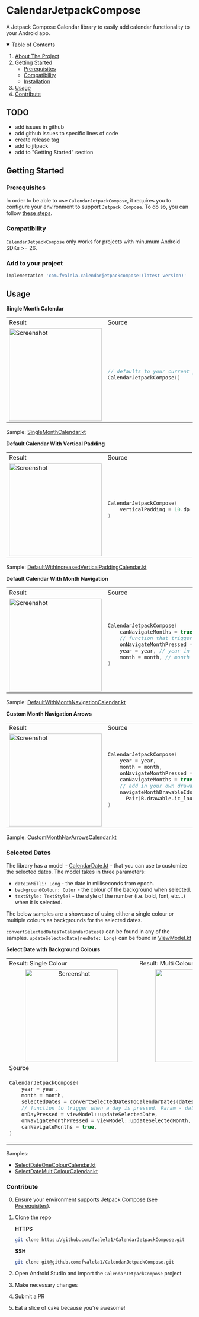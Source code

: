 # CalendarJetpackCompose
A Jetpack Compose Calendar library to easily add calendar functionality to your Android app.

<!-- TABLE OF CONTENTS -->
<details open="open">
  <summary>Table of Contents</summary>
  <ol>
    <li>
      <a href="#about-the-project">About The Project</a>
    </li>
    <li>
      <a href="#getting-started">Getting Started</a>
      <ul>
        <li><a href="#prerequisites">Prerequisites</a></li>
        <li><a href="#compatibility">Compatibility</a></li>
        <li><a href="#installation">Installation</a></li>
      </ul>
    </li>
    <li><a href="#usage">Usage</a></li>
    <li><a href="#contribute">Contribute</a></li>
  </ol>
</details>

## TODO
- add issues in github
- add github issues to specific lines of code
- create release tag
- add to jitpack
- add to "Getting Started" section

## Getting Started
### Prerequisites

In order to be able to use `CalendarJetpackCompose`, it requires you to configure your environment to support `Jetpack Compose`. To do so, you can follow [these steps](https://developer.android.com/jetpack/compose/setup).

### Compatibility

`CalendarJetpackCompose` only works for projects with minumum Android SDKs >= 26.

### Add to your project

```gradle
implementation 'com.fvalela.calendarjetpackcompose:(latest version)'
```

## Usage

**Single Month Calendar**
<table>
<tr><td> Result </td> <td> Source </td></tr>
<tr>
<td>

<img width="250" alt="Screenshot" src="docs/images/Default_Calendar.png">

</td>
<td>

```kotlin
// defaults to your current year + month
CalendarJetpackCompose() 
```

</td>
</tr>
</table>

Sample: [SingleMonthCalendar.kt](https://github.com/fvalela1/CalendarJetpackCompose/blob/main/sample/src/main/java/com/fvalela/calendarjetpackcompose/sample/SingleMonthCalendar.kt)

**Default Calendar With Vertical Padding**
<table>
<tr><td> Result </td> <td> Source </td></tr>
<tr>
<td>

<img width="250" alt="Screenshot" src="docs/images/Default_Calendar_Vertical_Padding.png">

</td>
<td>

```kotlin
CalendarJetpackCompose(
    verticalPadding = 10.dp
)
```

</td>
</tr>
</table>

Sample: [DefaultWithIncreasedVerticalPaddingCalendar.kt](https://github.com/fvalela1/CalendarJetpackCompose/blob/main/sample/src/main/java/com/fvalela/calendarjetpackcompose/sample/DefaultWithIncreasedVerticalPaddingCalendar.kt)

**Default Calendar With Month Navigation**
<table>
<tr><td> Result </td> <td> Source </td></tr>
<tr>
<td>

<img width="250" alt="Screenshot" src="docs/images/Default_Calendar_Month_Navigation.gif">

</td>
<td>

```kotlin
CalendarJetpackCompose(
    canNavigateMonths = true, // true if month nav arrows are visible or not
    // function that triggers when a month navigation arrow is pressed
    onNavigateMonthPressed = viewModel::updateSelectedMonth, 
    year = year, // year in view
    month = month, // month in view
)
```

</td>

</tr>
</table>

Sample: [DefaultWithMonthNavigationCalendar.kt](https://github.com/fvalela1/CalendarJetpackCompose/blob/main/sample/src/main/java/com/fvalela/calendarjetpackcompose/sample/DefaultWithMonthNavigationCalendar.kt)

**Custom Month Navigation Arrows** 
<table>
<tr><td> Result </td> <td> Source </td></tr>
<tr>
<td>

<img width="250" alt="Screenshot" src="docs/images/Custom_Nav_Buttons.gif">

</td>
<td>

```kotlin
CalendarJetpackCompose(
    year = year,
    month = month,
    onNavigateMonthPressed = viewModel::updateSelectedMonth,
    canNavigateMonths = true,
    // add in your own drawables to replace the month nav arrows
    navigateMonthDrawableIds = 
      Pair(R.drawable.ic_launcher_background, R.drawable.ic_launcher_foreground), 
)
```

</td>

</tr>
</table>

Sample: [CustomMonthNavArrowsCalendar.kt](https://github.com/fvalela1/CalendarJetpackCompose/blob/main/sample/src/main/java/com/fvalela/calendarjetpackcompose/sample/CustomMonthNavArrowsCalendar.kt)

### Selected Dates

The library has a model - [CalendarDate.kt](https://github.com/fvalela1/CalendarJetpackCompose/blob/main/CalendarJetPackCompose/src/main/java/com/fvalela/calendarjetpackcompose/model/CalendarDate.kt) - that you can use to customize the selected dates. 
The model takes in three parameters: 
* `dateInMilli: Long` - the date in milliseconds from epoch.
* `backgroundColour: Color` - the colour of the background when selected.
* `textStyle: TextStyle?` - the style of the number (i.e. bold, font, etc...) when it is selected.

The below samples are a showcase of using either a single colour or multiple colours as backgrounds for the selected dates.

`convertSelectedDatesToCalendarDates()` can be found in any of the samples.
`updateSelectedDate(newDate: Long)` can be found in [ViewModel.kt](https://github.com/fvalela1/CalendarJetpackCompose/blob/main/sample/src/main/java/com/fvalela/calendarjetpackcompose/sample/viewmodel/CalendarViewModel.kt)


**Select Date with Background Colours**
<table>
<tr><td> Result: Single Colour </td> <td> Result: Multi Colour </td></tr>
<tr>
<td align="center">

<img width="250" alt="Screenshot" src="docs/images/Single_Colour_Date_Selection.gif">

</td>
<td align="center">
  
<img src="https://user-images.githubusercontent.com/12566260/111799485-4a651380-8888-11eb-94fc-352b45ca085b.gif" width="250"/>

</td>
</tr>
<tr><td colspan="2"> Source </td></tr>
<tr>
<td colspan="2">

```kotlin
CalendarJetpackCompose(
    year = year,
    month = month,
    selectedDates = convertSelectedDatesToCalendarDates(dates = selectedDates),
    // function to trigger when a day is pressed. Param - date in milliseconds: Long
    onDayPressed = viewModel::updateSelectedDate, 
    onNavigateMonthPressed = viewModel::updateSelectedMonth,
    canNavigateMonths = true,
)
```

</td>
</tr>
</table>

Samples: 
* [SelectDateOneColourCalendar.kt](https://github.com/fvalela1/CalendarJetpackCompose/blob/main/sample/src/main/java/com/fvalela/calendarjetpackcompose/sample/SelectDateOneColourCalendar.kt)
* [SelectDateMultiColourCalendar.kt](https://github.com/fvalela1/CalendarJetpackCompose/blob/main/sample/src/main/java/com/fvalela/calendarjetpackcompose/sample/SelectDateMultiColourCalendar.kt)


### Contribute

0. Ensure your environment supports Jetpack Compose (see [Prerequisites](#prerequisites)).
1. Clone the repo
    
    **HTTPS**
    ```sh
   git clone https://github.com/fvalela1/CalendarJetpackCompose.git
   ```
   **SSH**
   ```sh
   git clone git@github.com:fvalela1/CalendarJetpackCompose.git
   ```
2. Open Android Studio and import the `CalendarJetpackCompose` project
3. Make necessary changes
4. Submit a PR
5. Eat a slice of cake because you're awesome!
